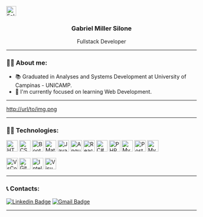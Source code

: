 
[<img src="https://img.shields.io/github/followers/m1113r?label=follow&style=for-the-badge" height="26" title="Follow me" />](https://github.com/m1113r) 
<br />
<h3 align="center" >Gabriel Miller Silone</h3>
<p align="center" >Fullstack Developer</p>

<hr />

### :red_haired_man: About me:

- 📚 Graduated in Analyses and Systems Development at University of Campinas - UNICAMP.
- 🦏 I'm currently focused on learning Web Development.

<hr />

[http://url/to/img.png](https://drive.google.com/file/d/1qBop8ztjkOVQ43vuyUBhIDkbsZEBqTXB/view?usp=sharing)

<hr />

### :technologist: Technologies: 
<p align="left">
  <img alt="HTML5" src="https://img.shields.io/badge/html5-%23E34F26.svg?&style=for-the-badge&logo=html5&logoColor=white" height="30"/>
  <img alt="CSS3" src="https://img.shields.io/badge/css3-%231572B6.svg?&style=for-the-badge&logo=css3&logoColor=white" height="30"/>
  <img alt="Bootstrap" src="https://img.shields.io/badge/Bootstrap-563D7C?style=for-the-badge&logo=bootstrap&logoColor=white" height="30"/>
  <img alt="MaterialUI" src="https://img.shields.io/badge/Material--UI-0081CB?style=for-the-badge&logo=material-ui&logoColor=white" height="30"/>
  <img alt="JavaScript" src="https://img.shields.io/badge/javascript-%23323330.svg?&style=for-the-badge&logo=javascript&logoColor=%23F7DF1E" height="30"/>
  <img alt="AngularJS" src="https://img.shields.io/badge/AngularJS-E23237?style=for-the-badge&logo=angularjs&logoColor=white" height="30"/>
  <img alt="ReactJS" src="https://img.shields.io/badge/React-20232A?style=for-the-badge&logo=react&logoColor=61DAFB" height="30"/>
  <img alt="C#" src="https://img.shields.io/badge/C%23-239120?style=for-the-badge&logo=c-sharp&logoColor=white" height="30"/>
  <img alt="PHP" src="https://img.shields.io/badge/PHP-777BB4?style=for-the-badge&logo=php&logoColor=white" height="30"/>
  <img alt="MySQL" src="https://img.shields.io/badge/MySQL-005C84?style=for-the-badge&logo=mysql&logoColor=white" height="30"/>
  <img alt="PostgreSQL" src="https://img.shields.io/badge/PostgreSQL-316192?style=for-the-badge&logo=postgresql&logoColor=white" height="30"/>
  <img alt="MySQL" src="https://img.shields.io/badge/MySQL-005C84?style=for-the-badge&logo=mysql&logoColor=white" height="30"/>
</p>

<p align="left">
  <img alt="VsCode" src="https://img.shields.io/badge/VS%20Code-007ACC.svg?&style=for-the-badge&logo=visual-studio-code&logoColor=white" height="30" />
  <img alt="Git" src="https://img.shields.io/badge/git-%23F05033.svg?&style=for-the-badge&logo=git&logoColor=white" height="30"/>
  <img alt="IntelliJ IDEA" src="https://img.shields.io/badge/IntelliJIDEA-000000.svg?&style=for-the-badge&logo=intellij-idea&logoColor=white" height="30"/>
  <img alt="Visual Studio" src="https://img.shields.io/badge/Visual_Studio-5C2D91?style=for-the-badge&logo=visual%20studio&logoColor=white" height="30"/>
</p>

<hr />

### :telephone_receiver: Contacts: 
[![Linkedin Badge](https://img.shields.io/badge/-Gabriel%20Miller-0a66c2?style=flat-square&logo=Linkedin&logoColor=white&link=https://www.linkedin.com/in/gabrielmillersilone/)](https://www.linkedin.com/in/gabrielmillersilone/) 
[![Gmail Badge](https://img.shields.io/badge/-gabrielmillersilone@gmail.com-9c0000?style=flat-square&logo=Gmail&logoColor=white&link=mailto:gabrielmillersilone@gmail.com)](mailto:gabrielmillersilone@gmail.com)

<hr />
